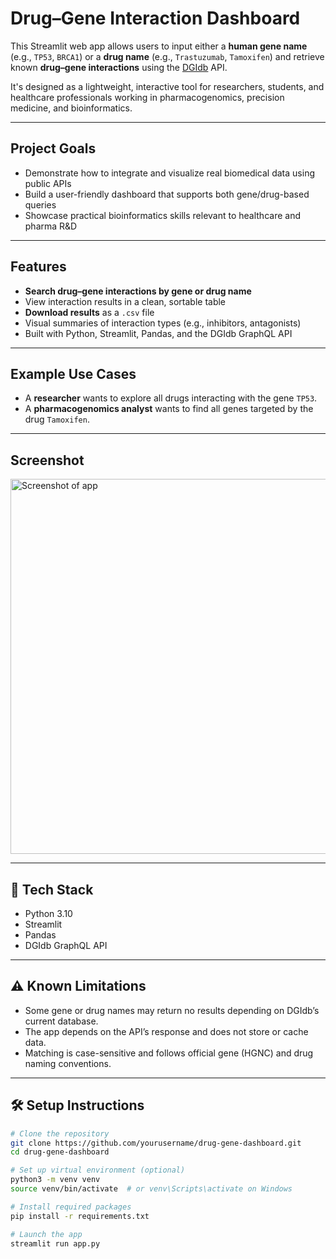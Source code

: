 # Drug–Gene Interaction Dashboard

This Streamlit web app allows users to input either a **human gene name** (e.g., `TP53`, `BRCA1`) or a **drug name** (e.g., `Trastuzumab`, `Tamoxifen`) and retrieve known **drug–gene interactions** using the [DGIdb](https://dgidb.org/) API.

It's designed as a lightweight, interactive tool for researchers, students, and healthcare professionals working in pharmacogenomics, precision medicine, and bioinformatics.

---

## Project Goals

- Demonstrate how to integrate and visualize real biomedical data using public APIs
- Build a user-friendly dashboard that supports both gene/drug-based queries
- Showcase practical bioinformatics skills relevant to healthcare and pharma R&D

---

## Features

- **Search drug–gene interactions by gene or drug name**
- View interaction results in a clean, sortable table
- **Download results** as a `.csv` file
- Visual summaries of interaction types (e.g., inhibitors, antagonists)
- Built with Python, Streamlit, Pandas, and the DGIdb GraphQL API

---

## Example Use Cases

- A **researcher** wants to explore all drugs interacting with the gene `TP53`.
- A **pharmacogenomics analyst** wants to find all genes targeted by the drug `Tamoxifen`.

---

## Screenshot

<img src="screenshot.png" alt="Screenshot of app" width="600"/>

---

## 🧱 Tech Stack

- Python 3.10
- Streamlit
- Pandas
- DGIdb GraphQL API

---

## ⚠️ Known Limitations

- Some gene or drug names may return no results depending on DGIdb’s current database.
- The app depends on the API’s response and does not store or cache data.
- Matching is case-sensitive and follows official gene (HGNC) and drug naming conventions.

---

## 🛠 Setup Instructions

```bash
# Clone the repository
git clone https://github.com/yourusername/drug-gene-dashboard.git
cd drug-gene-dashboard

# Set up virtual environment (optional)
python3 -m venv venv
source venv/bin/activate  # or venv\Scripts\activate on Windows

# Install required packages
pip install -r requirements.txt

# Launch the app
streamlit run app.py
